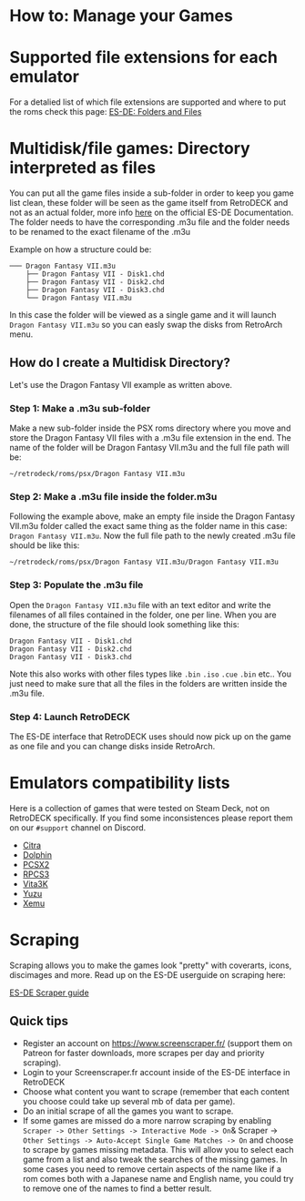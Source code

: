 # How to: Manage your Games

# Supported file extensions for each emulator
For a detalied list of which file extensions are supported and where to put the roms check this page:
[ES-DE: Folders and Files](../wiki_emulationStation_de/esde-folders-files.md)

# Multidisk/file games: Directory interpreted as files
You can put all the game files inside a sub-folder in order to keep you game list clean, these folder will be seen as the game itself from RetroDECK and not as an actual folder, more info [here](https://gitlab.com/es-de/emulationstation-de/-/blob/master/USERGUIDE.md#directories-interpreted-as-files) on the official ES-DE Documentation. The folder needs to have the corresponding .m3u file and the folder needs to be renamed to the exact filename of the .m3u

Example on how a structure could be:
```
─── Dragon Fantasy VII.m3u
    ├── Dragon Fantasy VII - Disk1.chd
    ├── Dragon Fantasy VII - Disk2.chd
    ├── Dragon Fantasy VII - Disk3.chd
    └── Dragon Fantasy VII.m3u
```
In this case the folder will be viewed as a single game and it will launch `Dragon Fantasy VII.m3u` so you can easly swap the disks from RetroArch menu.

## How do I create a Multidisk Directory?

Let's use the Dragon Fantasy VII example as written above.

### Step 1: Make a .m3u sub-folder
Make a new sub-folder inside the PSX roms directory where you move and store the Dragon Fantasy VII files with a .m3u file extension in the end.
The name of the folder will be Dragon Fantasy VII.m3u and the full file path will be:

`~/retrodeck/roms/psx/Dragon Fantasy VII.m3u`


### Step 2: Make a .m3u file inside the folder.m3u
Following the example above, make an empty file inside the Dragon Fantasy VII.m3u folder called the exact same thing as the folder name in this case: `Dragon Fantasy VII.m3u`. Now the full file path to the newly created .m3u file should be like this:

`~/retrodeck/roms/psx/Dragon Fantasy VII.m3u/Dragon Fantasy VII.m3u`

### Step 3: Populate the .m3u file

Open the `Dragon Fantasy VII.m3u` file with an text editor and write the filenames of all files contained in the folder, one per line.
When you are done, the structure  of the file should look something like this:

`Dragon Fantasy VII - Disk1.chd`<br>
`Dragon Fantasy VII - Disk2.chd`<br>
`Dragon Fantasy VII - Disk3.chd`

Note this also works with other files types like `.bin` `.iso` `.cue` `.bin` etc.. You just need to make sure that all the files in the folders are written inside the .m3u file.

### Step 4: Launch RetroDECK
The ES-DE interface that RetroDECK uses should now pick up on the game as one file and you can change disks inside RetroArch.

# Emulators compatibility lists
Here is a collection of games that were tested on Steam Deck, not on RetroDECK specifically.
If you find some inconsistences please report them on our `#support` channel on Discord.
* [Citra](https://citra-emu.org/game/)
* [Dolphin](https://dolphin-emu.org/compat/?nocr=true)
* [PCSX2](https://pcsx2.net/compat/)
* [RPCS3](https://docs.google.com/spreadsheets/d/1EzTcNoKiBaMS4orZrGEOKwMpFOZEFKVSOZjLRJqzEkA/)
* [Vita3K](https://vita3k.org/compatibility.html?lang=en)
* [Yuzu](https://yuzu-emu.org/game/)
* [Xemu](https://xemu.app/#compatibility)

# Scraping
Scraping allows you to make the games look "pretty" with coverarts, icons, discimages and more.
Read up on the ES-DE userguide on scraping here:

[ES-DE Scraper guide](https://gitlab.com/es-de/emulationstation-de/-/blob/master/USERGUIDE.md#scraping)

## Quick tips
* Register an account on https://www.screenscraper.fr/ (support them on Patreon for faster downloads, more scrapes per day and priority scraping).
* Login to your Screenscraper.fr account inside of the ES-DE interface in RetroDECK
* Choose what content you want to scrape (remember that each content you choose could take up several mb of data per game).
* Do an initial scrape of all the games you want to scrape.
* If some games are missed do a more narrow scraping by enabling `Scraper -> Other Settings -> Interactive Mode -> On`& Scraper -> `Other Settings -> Auto-Accept Single Game Matches -> On` and choose to scrape by games missing metadata. This will allow you to select each game from a list and also tweak the searches of the missing games. In some cases you need to remove certain aspects of the name like if a rom comes both with a Japanese name and English name, you could try to remove one of the names to find a better result.

